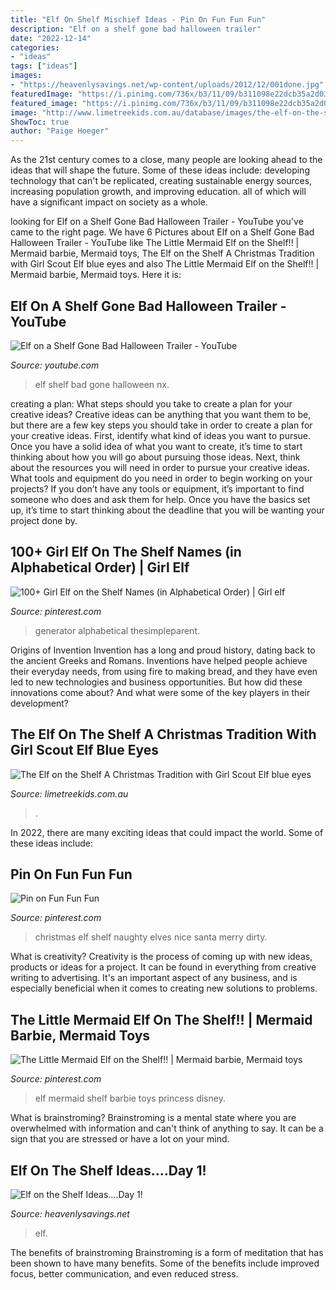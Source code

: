 ```yaml
---
title: "Elf On Shelf Mischief Ideas - Pin On Fun Fun Fun"
description: "Elf on a shelf gone bad halloween trailer"
date: "2022-12-14"
categories:
- "ideas"
tags: ["ideas"]
images:
- "https://heavenlysavings.net/wp-content/uploads/2012/12/001done.jpg"
featuredImage: "https://i.pinimg.com/736x/b3/11/09/b311098e22dcb35a2d035b8938880888.jpg"
featured_image: "https://i.pinimg.com/736x/b3/11/09/b311098e22dcb35a2d035b8938880888.jpg"
image: "http://www.limetreekids.com.au/database/images/the-elf-on-the-shelf-a-christmas-tradition-includes-girl-scout-elf-with-blue-eyes-extra-20439.jpg"
ShowToc: true
author: "Paige Hoeger"
---
```



As the 21st century comes to a close, many people are looking ahead to the ideas that will shape the future. Some of these ideas include: developing technology that can't be replicated, creating sustainable energy sources, increasing population growth, and improving education. all of which will have a significant impact on society as a whole.

	

		
looking for Elf on a Shelf Gone Bad Halloween Trailer - YouTube you've came to the right page. We have 6 Pictures about Elf on a Shelf Gone Bad Halloween Trailer - YouTube like The Little Mermaid Elf on the Shelf!! | Mermaid barbie, Mermaid toys, The Elf on the Shelf A Christmas Tradition with Girl Scout Elf blue eyes and also The Little Mermaid Elf on the Shelf!! | Mermaid barbie, Mermaid toys. Here it is:
		
    
## Elf On A Shelf Gone Bad Halloween Trailer - YouTube

<img loading=lazy src="http://i.ytimg.com/vi/nX_0Ea2O6Hc/hqdefault.jpg" onerror="this.onerror=null;this.src='https://tse3.mm.bing.net/th?id=OIP.PKa2FT0dLU8BgpI1exwELgHaFj&amp;pid=15.1';" alt="Elf on a Shelf Gone Bad Halloween Trailer - YouTube">

_Source: youtube.com_

>elf shelf bad gone halloween nx. 

	

creating a plan: What steps should you take to create a plan for your creative ideas?
Creative ideas can be anything that you want them to be, but there are a few key steps you should take in order to create a plan for your creative ideas. First, identify what kind of ideas you want to pursue. Once you have a solid idea of what you want to create, it’s time to start thinking about how you will go about pursuing those ideas. 
Next, think about the resources you will need in order to pursue your creative ideas. What tools and equipment do you need in order to begin working on your projects? If you don’t have any tools or equipment, it’s important to find someone who does and ask them for help. Once you have the basics set up, it’s time to start thinking about the deadline that you will be wanting your project done by.

    
## 100+ Girl Elf On The Shelf Names (in Alphabetical Order) | Girl Elf

<img loading=lazy src="https://i.pinimg.com/736x/4c/fd/7a/4cfd7a2e06bbea254c9acc0ae04a133d.jpg" onerror="this.onerror=null;this.src='https://tse4.mm.bing.net/th?id=OIP.zEIDnCR3bNGZzjqbOp6LYgHaJl&amp;pid=15.1';" alt="100+ Girl Elf on the Shelf Names (in Alphabetical Order) | Girl elf">

_Source: pinterest.com_

>generator alphabetical thesimpleparent. 

	

Origins of Invention
Invention has a long and proud history, dating back to the ancient Greeks and Romans. Inventions have helped people achieve their everyday needs, from using fire to making bread, and they have even led to new technologies and business opportunities. But how did these innovations come about? And what were some of the key players in their development?

    
## The Elf On The Shelf A Christmas Tradition With Girl Scout Elf Blue Eyes

<img loading=lazy src="http://www.limetreekids.com.au/database/images/the-elf-on-the-shelf-a-christmas-tradition-includes-girl-scout-elf-with-blue-eyes-extra-20439.jpg" onerror="this.onerror=null;this.src='https://tse4.mm.bing.net/th?id=OIP.75ZHesbUIkYFIcBNazMqogHaHa&amp;pid=15.1';" alt="The Elf on the Shelf A Christmas Tradition with Girl Scout Elf blue eyes">

_Source: limetreekids.com.au_

>. 

	

In 2022, there are many exciting ideas that could impact the world. Some of these ideas include: 

    
## Pin On Fun Fun Fun

<img loading=lazy src="https://i.pinimg.com/736x/86/90/df/8690df544a78a91182826ac460c07d2b--christmas-home-merry-christmas.jpg" onerror="this.onerror=null;this.src='https://tse3.mm.bing.net/th?id=OIP.53u3P6jB-YEzEtsnFs5zPQHaK8&amp;pid=15.1';" alt="Pin on Fun Fun Fun">

_Source: pinterest.com_

>christmas elf shelf naughty elves nice santa merry dirty. 

	

What is creativity?
Creativity is the process of coming up with new ideas, products or ideas for a project. It can be found in everything from creative writing to advertising. It's an important aspect of any business, and is especially beneficial when it comes to creating new solutions to problems.

    
## The Little Mermaid Elf On The Shelf!! | Mermaid Barbie, Mermaid Toys

<img loading=lazy src="https://i.pinimg.com/736x/b3/11/09/b311098e22dcb35a2d035b8938880888.jpg" onerror="this.onerror=null;this.src='https://tse1.mm.bing.net/th?id=OIP.35tafMZBy-nuIe5Iqd0WIQHaJ3&amp;pid=15.1';" alt="The Little Mermaid Elf on the Shelf!! | Mermaid barbie, Mermaid toys">

_Source: pinterest.com_

>elf mermaid shelf barbie toys princess disney. 

	

What is brainstroming? Brainstroming is a mental state where you are overwhelmed with information and can't think of anything to say. It can be a sign that you are stressed or have a lot on your mind.

    
## Elf On The Shelf Ideas....Day 1!

<img loading=lazy src="https://heavenlysavings.net/wp-content/uploads/2012/12/001done.jpg" onerror="this.onerror=null;this.src='https://tse4.mm.bing.net/th?id=OIP.a4PdcB2BuVkL6fEYrNHh1gHaK2&amp;pid=15.1';" alt="Elf on the Shelf Ideas....Day 1!">

_Source: heavenlysavings.net_

>elf. 

	

The benefits of brainstroming
Brainstroming is a form of meditation that has been shown to have many benefits. Some of the benefits include improved focus, better communication, and even reduced stress.

